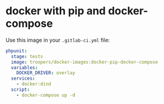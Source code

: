 # docker with pip and docker-compose

Use this image in your `.gitlab-ci.yml` file:

```yml
phpunit:
  stage: tests
  image: troopers/docker-images:docker-pip-docker-compose
  variables:
    DOCKER_DRIVER: overlay
  services:
    - docker:dind
  script:
    - docker-compose up -d
```
